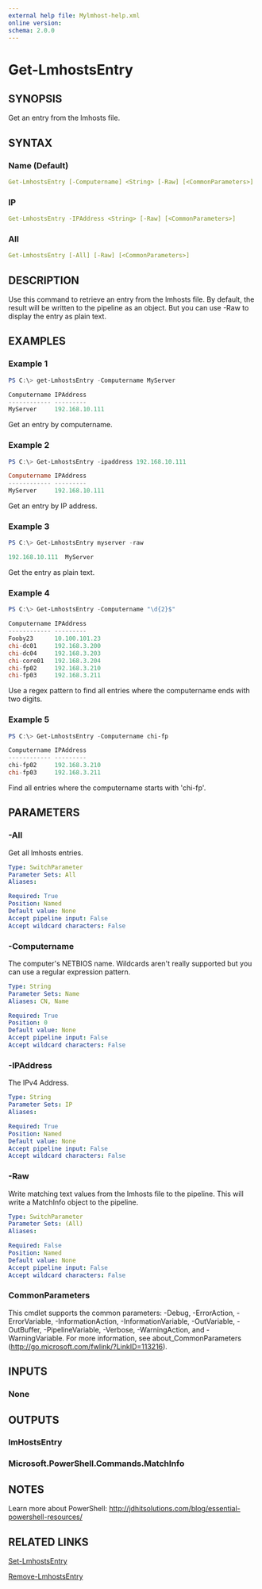 ```yaml
---
external help file: Mylmhost-help.xml
online version:
schema: 2.0.0
---
```


# Get-LmhostsEntry

## SYNOPSIS

Get an entry from the lmhosts file.

## SYNTAX

### Name (Default)

```yaml
Get-LmhostsEntry [-Computername] <String> [-Raw] [<CommonParameters>]
```

### IP

```yaml
Get-LmhostsEntry -IPAddress <String> [-Raw] [<CommonParameters>]
```

### All

```yaml
Get-LmhostsEntry [-All] [-Raw] [<CommonParameters>]
```

## DESCRIPTION

Use this command to retrieve an entry from the lmhosts file. By default, the result will be written to the pipeline as an object. But you can use -Raw to display the entry as plain text.

## EXAMPLES

### Example 1

```powershell
PS C:\> get-LmhostsEntry -Computername MyServer

Computername IPAddress
------------ ---------
MyServer     192.168.10.111
```

Get an entry by computername.

### Example 2

```powershell
PS C:\> Get-LmhostsEntry -ipaddress 192.168.10.111

Computername IPAddress
------------ ---------
MyServer     192.168.10.111
```

Get an entry by IP address.

### Example 3

```powershell
PS C:\> Get-LmhostsEntry myserver -raw

192.168.10.111  MyServer
```

Get the entry as plain text.

### Example 4

```powershell
PS C:\> Get-LmhostsEntry -Computername "\d{2}$"

Computername IPAddress
------------ ---------
Fooby23      10.100.101.23
chi-dc01     192.168.3.200
chi-dc04     192.168.3.203
chi-core01   192.168.3.204
chi-fp02     192.168.3.210
chi-fp03     192.168.3.211
```

Use a regex pattern to find all entries where the computername ends with two digits.

### Example 5

```powershell
PS C:\> Get-LmhostsEntry -Computername chi-fp

Computername IPAddress
------------ ---------
chi-fp02     192.168.3.210
chi-fp03     192.168.3.211
```

Find all entries where the computername starts with 'chi-fp'.

## PARAMETERS

### -All

Get all lmhosts entries.

```yaml
Type: SwitchParameter
Parameter Sets: All
Aliases:

Required: True
Position: Named
Default value: None
Accept pipeline input: False
Accept wildcard characters: False
```

### -Computername

The computer's NETBIOS name. Wildcards aren't really supported but you can use a regular expression pattern.

```yaml
Type: String
Parameter Sets: Name
Aliases: CN, Name

Required: True
Position: 0
Default value: None
Accept pipeline input: False
Accept wildcard characters: False
```

### -IPAddress

The IPv4 Address.

```yaml
Type: String
Parameter Sets: IP
Aliases:

Required: True
Position: Named
Default value: None
Accept pipeline input: False
Accept wildcard characters: False
```

### -Raw

Write matching text values from the lmhosts file to the pipeline. This will write a MatchInfo object to the pipeline.

```yaml
Type: SwitchParameter
Parameter Sets: (All)
Aliases:

Required: False
Position: Named
Default value: None
Accept pipeline input: False
Accept wildcard characters: False
```

### CommonParameters

This cmdlet supports the common parameters: -Debug, -ErrorAction, -ErrorVariable, -InformationAction, -InformationVariable, -OutVariable, -OutBuffer, -PipelineVariable, -Verbose, -WarningAction, and -WarningVariable. For more information, see about_CommonParameters (http://go.microsoft.com/fwlink/?LinkID=113216).

## INPUTS

### None

## OUTPUTS

### lmHostsEntry

### Microsoft.PowerShell.Commands.MatchInfo

## NOTES

Learn more about PowerShell:
http://jdhitsolutions.com/blog/essential-powershell-resources/

## RELATED LINKS

[Set-LmhostsEntry](Set-LmhostsEntry.md)

[Remove-LmhostsEntry](Remove-LmhostsEntry.md)
